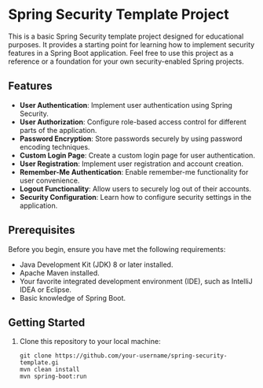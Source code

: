 # Spring Security Template Project

This is a basic Spring Security template project designed for educational purposes. 
It provides a starting point for learning how to implement security features in a Spring Boot application. 
Feel free to use this project as a reference or a foundation for your own security-enabled Spring projects.

## Features

- **User Authentication**: Implement user authentication using Spring Security.
- **User Authorization**: Configure role-based access control for different parts of the application.
- **Password Encryption**: Store passwords securely by using password encoding techniques.
- **Custom Login Page**: Create a custom login page for user authentication.
- **User Registration**: Implement user registration and account creation.
- **Remember-Me Authentication**: Enable remember-me functionality for user convenience.
- **Logout Functionality**: Allow users to securely log out of their accounts.
- **Security Configuration**: Learn how to configure security settings in the application.

## Prerequisites

Before you begin, ensure you have met the following requirements:

- Java Development Kit (JDK) 8 or later installed.
- Apache Maven installed.
- Your favorite integrated development environment (IDE), such as IntelliJ IDEA or Eclipse.
- Basic knowledge of Spring Boot.

## Getting Started

1. Clone this repository to your local machine:

   ```shell
   git clone https://github.com/your-username/spring-security-template.gi
   mvn clean install
   mvn spring-boot:run



   
   
